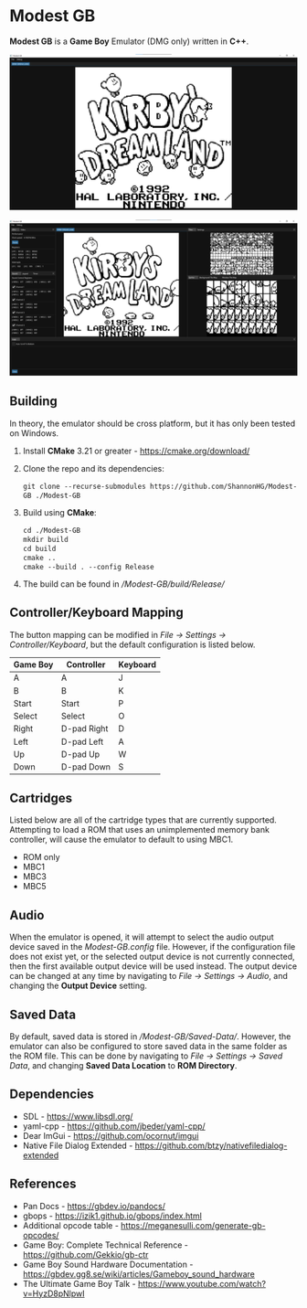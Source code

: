 # Modest GB
**Modest GB** is a **Game Boy** Emulator (DMG only) written in **C++**. 

![Main Window](./Screenshots/Main-Window.png)

![All Windows](./Screenshots/All-Windows.png)

## Building
In theory, the emulator should be cross platform, but it has only been tested on Windows.

1. Install **CMake** 3.21 or greater - https://cmake.org/download/

2. Clone the repo and its dependencies:
    ```
    git clone --recurse-submodules https://github.com/ShannonHG/Modest-GB ./Modest-GB
    ```

3. Build using **CMake**:

    ```
    cd ./Modest-GB
    mkdir build
    cd build
    cmake ..
    cmake --build . --config Release
    ```

4. The build can be found in */Modest-GB/build/Release/*

## Controller/Keyboard Mapping 
The button mapping can be modified in *File -> Settings -> Controller/Keyboard*, but the default configuration is listed below. 

| Game Boy | Controller | Keyboard |
|----------|------------|----------|
|A         |A           |J         |
|B         |B           |K         |
|Start     |Start       |P         |
|Select    |Select      |O         |
|Right     |D-pad Right |D         |
|Left      |D-pad Left  |A         |
|Up        |D-pad Up    |W         |
|Down      |D-pad Down  |S         |

## Cartridges
Listed below are all of the cartridge types that are currently supported. Attempting to load a ROM that uses an unimplemented memory bank controller, will cause the emulator to default to using MBC1.

* ROM only
* MBC1
* MBC3
* MBC5

## Audio
When the emulator is opened, it will attempt to select the audio output device saved in the *Modest-GB.config* file. However, if the configuration file does not exist yet, or the selected output device is not currently connected, then the first available output device will be used instead. The output device can be changed at any time by navigating to *File -> Settings -> Audio*, and changing the **Output Device** setting.

## Saved Data
By default, saved data is stored in */Modest-GB/Saved-Data/*. However, the emulator can also be configured to store saved data in the same folder as the ROM file. This can be done by navigating to *File -> Settings -> Saved Data*, and changing **Saved Data Location** to **ROM Directory**.

## Dependencies
* SDL - https://www.libsdl.org/
* yaml-cpp - https://github.com/jbeder/yaml-cpp/
* Dear ImGui - https://github.com/ocornut/imgui
* Native File Dialog Extended - https://github.com/btzy/nativefiledialog-extended

## References
* Pan Docs - https://gbdev.io/pandocs/
* gbops - https://izik1.github.io/gbops/index.html
* Additional opcode table - https://meganesulli.com/generate-gb-opcodes/
* Game Boy: Complete Technical Reference - https://github.com/Gekkio/gb-ctr
* Game Boy Sound Hardware Documentation - https://gbdev.gg8.se/wiki/articles/Gameboy_sound_hardware
* The Ultimate Game Boy Talk - https://www.youtube.com/watch?v=HyzD8pNlpwI
